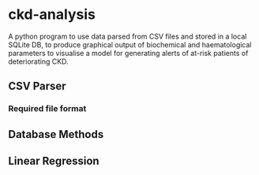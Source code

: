 # ckd-analysis
A python program to use data parsed from CSV files and stored in a local SQLite DB, to produce graphical output of biochemical and haematological parameters to visualise a model for generating alerts of at-risk patients of deteriorating CKD.

## CSV Parser
### Required file format

## Database Methods
## Linear Regression